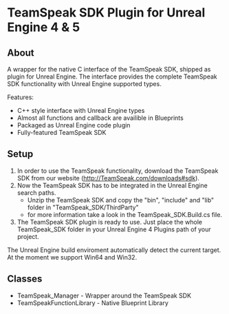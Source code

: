 TeamSpeak SDK Plugin for Unreal Engine 4 & 5
======================================

About
-----

A wrapper for the native C interface of the TeamSpeak SDK, shipped as plugin for Unreal Engine.
The interface provides the complete TeamSpeak SDK functionality with Unreal Engine supported types.

Features:

* C++ style interface with Unreal Engine types
* Almost all functions and callback are availible in Blueprints
* Packaged as Unreal Engine code plugin
* Fully-featured TeamSpeak SDK


Setup
-----

1. In order to use the TeamSpeak functionality, download the TeamSpeak SDK from our website (http://TeamSpeak.com/downloads#sdk).
2. Now the TeamSpeak SDK has to be integrated in the Unreal Engine search paths.
   * Unzip the TeamSpeak SDK and copy the "bin", "include" and "lib" folder in "TeamSpeak_SDK/ThirdParty"
   * for more information take a look in the TeamSpeak_SDK.Build.cs file.
3. The TeamSpeak SDK plugin is ready to use. Just place the whole TeamSpeak_SDK folder in your Unreal Engine 4 Plugins path of your project.

The Unreal Engine build enviroment automatically detect the current target.
At the moment we support Win64 and Win32.


Classes
-------

* TeamSpeak_Manager - Wrapper around the TeamSpeak SDK
* TeamSpeakFunctionLibrary - Native Blueprint Library